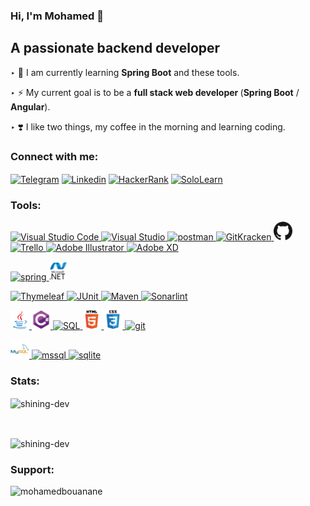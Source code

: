 <h3 align="left">Hi, I'm Mohamed 👋</h3>

<h2 align="left">A passionate backend developer</h2>

<p align="left"> ‣ 🌱 I am currently learning  <strong>Spring Boot</strong> and these tools. </p>
<p align="left"> ‣ ⚡ My current goal is to be a 
 <strong>full stack web developer </strong> 
(<strong>Spring Boot</strong> / <strong>Angular</strong>). </p>
<p align="left"> ‣ ❣️ I like two things, my coffee in the morning and learning coding. </p>

<h3 align="left">Connect with me:</h3>
<p align="left">
<a title="Telegram" href="https://t.me/MohamedBOUANANE" target="blank"><img align="center" src="https://upload.wikimedia.org/wikipedia/commons/thumb/5/5c/Telegram_Messenger.png/480px-Telegram_Messenger.png" alt="Telegram" height="30" width="30" /></a>
<a title="Linkedin" href="https://linkedin.com/in/mohamed-bouanane" target="blank"><img align="center" src="https://raw.githubusercontent.com/rahuldkjain/github-profile-readme-generator/master/src/images/icons/Social/linked-in-alt.svg" alt="Linkedin" height="30" width="30" /></a> <a title="HackerRank" href="https://www.hackerrank.com/mohamedbouanane" target="blank"><img align="center" src="https://raw.githubusercontent.com/rahuldkjain/github-profile-readme-generator/master/src/images/icons/Social/hackerrank.svg" alt="HackerRank" height="30" width="30" /></a> <a title="SoloLearn" href="https://www.sololearn.com/profile/19010109" target="blank"><img align="center" src="https://blob.sololearn.com/avatars/sololearn.png" alt="SoloLearn" height="30" width="30" /></a>
</p>

<h3 align="left">Tools:</h3>
<p align="left"> <a title="Visual Studio Code" href="https://code.visualstudio.com/" target="_blank"> <img src="https://upload.wikimedia.org/wikipedia/commons/thumb/9/9a/Visual_Studio_Code_1.35_icon.svg/1200px-Visual_Studio_Code_1.35_icon.svg.png" alt="Visual Studio Code" width="30" height="30"/> </a> <a title="Microsoft Visual Studio" href="https://visualstudio.microsoft.com/" target="_blank"> <img src="https://upload.wikimedia.org/wikipedia/commons/thumb/c/cd/Visual_Studio_2017_Logo.svg/1200px-Visual_Studio_2017_Logo.svg.png" alt="Visual Studio" width="30" height="30"/> </a><a title="Postman" href="https://postman.com" target="_blank"> <img src="https://www.vectorlogo.zone/logos/getpostman/getpostman-icon.svg" alt="postman" width="30" height="30"/> </a> <a title="GitKraken"  href="https://www.gitkraken.com/" target="_blank"> <img src="https://pccrack.org/wp-content/uploads/2021/04/gitkraken_glo.png" alt="GitKracken" width="30" height="30"/> </a> <a title="Github"  href="https://github.com/" target="_blank"> <img src="https://raw.githubusercontent.com/github/explore/78df643247d429f6cc873026c0622819ad797942/topics/github/github.png" alt="GitHub" width="30" height="30"/> </a> <a title="Trello"  href="https://trello.com/" target="_blank"> <img src="https://fr.seaicons.com/wp-content/uploads/2015/10/web-trello-icon.png" alt="Trello" width="30" height="30"/> </a><a title="Adobe Illustrator" href="https://www.adobe.com/in/products/illustrator.html" target="_blank"> <img src="https://www.vectorlogo.zone/logos/adobe_illustrator/adobe_illustrator-icon.svg" alt="Adobe Illustrator" width="30" height="30"/> </a> <a title="Adobe XD"  href="https://www.adobe.com/products/xd.html" target="_blank"> <img src="https://cdn.worldvectorlogo.com/logos/adobe-xd.svg" alt="Adobe XD" width="30" height="30"/> </a>
 </p>

<p>
<a title="Spring | Spring Boot"  href="https://spring.io/" target="_blank"> <img src="https://www.vectorlogo.zone/logos/springio/springio-icon.svg" alt="spring" width="30" height="30"/> </a>  <a title="Microsoft DotNet"  href="https://dotnet.microsoft.com/" target="_blank"> <img src="https://raw.githubusercontent.com/devicons/devicon/master/icons/dot-net/dot-net-original-wordmark.svg" alt="dotnet" width="30" height="30"/> </a>   
</p>

<p>
<a title="Thymeleaf" href="https://www.thymeleaf.org/" target="_blank"> <img src="https://www.thymeleaf.org/images/thymeleaf.png" alt="Thymeleaf" width="30" height="30"/> </a> <a title="JUnit" href="https://junit.org/junit4/" target="_blank"> <img src="https://miro.medium.com/max/400/1*Sl9BIAHildVrIeusopMYSg.png" alt="JUnit" width="30" height="30"/> </a>  <a title="Maven" href="https://maven.apache.org/" target="_blank"> <img src="https://static.wixstatic.com/media/442b7f_076133b7fc10456ba10cb72de8a047b9~mv2.png/v1/fill/w_340,h_340,al_c/maven-logo-black-on-white.png" alt="Maven" width="30" height="30"/> </a> <a title="Sonarlint" href="https://www.sonarlint.org/" target="_blank"> <img src="https://img.stackshare.io/service/9289/thumb_retina_tshDtvTW_400x400.png" alt="Sonarlint" width="30" height="30"/> </a>
</p>

<p>
<a title="Java" href="https://www.java.com" target="_blank"> <img src="https://raw.githubusercontent.com/devicons/devicon/master/icons/java/java-original.svg" alt="java" width="30" height="30"/> </a> <a title="C Sharp" href="https://www.w3schools.com/cs/" target="_blank"> <img src="https://raw.githubusercontent.com/devicons/devicon/master/icons/csharp/csharp-original.svg" alt="csharp" width="30" height="30"/> </a> <a title="SQL"  href="https://fr.wikipedia.org/wiki/Structured_Query_Language" target="_blank"> <img src="https://colibri.unistra.fr/application/assets/images/courses/sql_icone.png" alt="SQL" width="30" height="30"/> </a> <a title="HTML5"  href="https://www.w3.org/html/" target="_blank"> <img src="https://raw.githubusercontent.com/devicons/devicon/master/icons/html5/html5-original-wordmark.svg" alt="html5" width="30" height="30"/> </a> <a title="CSS3" href="https://www.w3schools.com/css/" target="_blank"> <img src="https://raw.githubusercontent.com/devicons/devicon/master/icons/css3/css3-original-wordmark.svg" alt="css3" width="30" height="30"/> </a>
<a title="Git" href="https://git-scm.com/" target="_blank"> <img src="https://www.vectorlogo.zone/logos/git-scm/git-scm-icon.svg" alt="git" width="30" height="30"/> </a>
</p>

<p>
<a title="MySQL" href="https://www.mysql.com/" target="_blank"> <img src="https://raw.githubusercontent.com/devicons/devicon/master/icons/mysql/mysql-original-wordmark.svg" alt="mysql" width="30" height="30"/> </a> <a title="Microsoft Sql Server" href="https://www.microsoft.com/en-us/sql-server" target="_blank"> <img src="https://www.svgrepo.com/show/303229/microsoft-sql-server-logo.svg" alt="mssql" width="30" height="30"/> </a>  <a title="SQLite"  href="https://www.sqlite.org/" target="_blank"> <img src="https://www.vectorlogo.zone/logos/sqlite/sqlite-icon.svg" alt="sqlite" width="30" height="30"/> </a>
</p>

<h3 align="left">Stats:</h3>
<p><img align="center" src="https://github-readme-stats.vercel.app/api/top-langs?username=shining-dev&show_icons=true&locale=en&layout=compact" alt="shining-dev" /> </p><br/>

<p><img align="center" src="https://github-readme-stats.vercel.app/api?username=shining-dev&show_icons=true&locale=en" alt="shining-dev" /></p>

<h3 align="left">Support:</h3>
<p><a href="https://www.buymeacoffee.com/mohamedbouanane"> <img align="left" src="https://cdn.buymeacoffee.com/buttons/v2/default-yellow.png" height="50" width="210" alt="mohamedbouanane" /></a></p><br>
<br/>
<br/>
